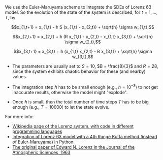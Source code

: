 
We use the Euler-Maruyama scheme to integrate the SDEs of Lorenz 63 model. So the evolution of the state of the system is described, for $t=1,\ldots,T$, by

$$x_{1,t+1} = x_{1,t} - h S (x_{1,t} - x_{2,t}) + \sqrt{h} \sigma w_{1,t},$$

$$x_{2,t+1} = x_{2,t}  + h (R x_{1,t} - x_{2,t} - x_{1,t} x_{3,t}) + \sqrt{h} \sigma w_{2,t},$$

$$x_{3,t+1} = x_{3,t}   +  h (x_{1,t} x_{2,t} - B x_{3,t}) + \sqrt{h} \sigma w_{3,t},$$

* The parameters are usually set to $S = 10$, $B = \frac{8}{3}$ and $R = 28$, since the system exhibits chaotic behavior for these (and nearby) values.

* The integration step $h$ has to be small enough (e.g., $h = 10^{-3}$) to not get inaccurate results, otherwise the model might "explode". 

* Once $h$ is small, then the total number of time steps $T$ has to be big enough (e.g., $T = 10000$) to let the state evolve. 


For more info:
* [Wikipedia page of the Lorenz system, with code in different programming languages](https://en.wikipedia.org/wiki/Lorenz_system)
* [Integration of Lorenz 63 model with a 4th Runge Kutta method (instead of Euler-Maruyama) in Python](https://blog.stackademic.com/lorenz-63-system-integration-using-4th-order-runge-kutta-methods-in-python-778d7dbc44c1)
* [The original paper of Edward N. Lorenz in the Journal of the Atmospheric Sciences, 1963](https://cdanfort.w3.uvm.edu/research/lorenz-1963.pdf)
